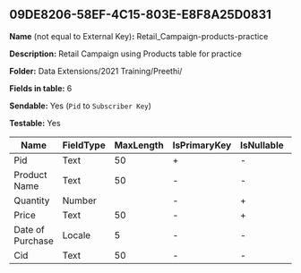 ## 09DE8206-58EF-4C15-803E-E8F8A25D0831

**Name** (not equal to External Key)**:** Retail_Campaign-products-practice

**Description:** Retail Campaign using Products table for practice

**Folder:** Data Extensions/2021 Training/Preethi/

**Fields in table:** 6

**Sendable:** Yes (`Pid` to `Subscriber Key`)

**Testable:** Yes

| Name | FieldType | MaxLength | IsPrimaryKey | IsNullable | DefaultValue |
| --- | --- | --- | --- | --- | --- |
| Pid | Text | 50 | + | - |  |
| Product Name | Text | 50 | - | - |  |
| Quantity | Number |  | - | + |  |
| Price | Text | 50 | - | + |  |
| Date of Purchase | Locale | 5 | - | - |  |
| Cid | Text | 50 | - | - |  |
